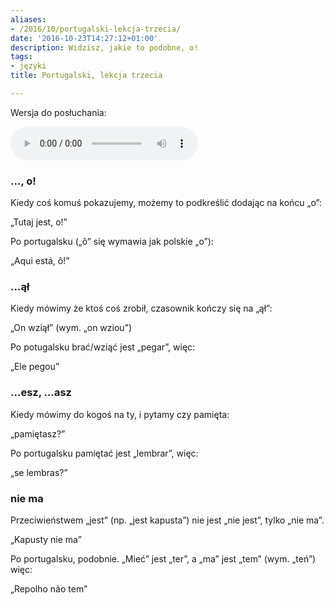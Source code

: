 ```yaml
---
aliases:
- /2016/10/portugalski-lekcja-trzecia/
date: '2016-10-23T14:27:12+01:00'
description: Widzisz, jakie to podobne, o!
tags:
- języki
title: Portugalski, lekcja trzecia

---
```


Wersja do posłuchania:

<audio controls>
  <source src="/2016/10/portugalski-lekcja-trzecia/portugalski-lekcja-trzecia.mp3" type="audio/mpeg">
  [portugalski-lekcja-trzecia.mp3](/2016/10/portugalski-lekcja-trzecia/portugalski-lekcja-trzecia.mp3)
</audio>

### …, o!

Kiedy coś komuś pokazujemy, możemy to podkreślić dodając na końcu „o”:

„Tutaj jest, o!”

Po portugalsku („ô” się wymawia jak polskie „o”):

„Aqui está, ô!”

<!--more-->

### …ął

Kiedy mówimy że ktoś coś zrobił, czasownik kończy się na „ął”:

„On wziął” (wym. „on wziou”)

Po potugalsku brać/wziąć jest „pegar”, więc:

„Ele pegou”

### …esz, …asz

Kiedy mówimy do kogoś na ty, i pytamy czy pamięta:

„pamiętasz?”

Po portugalsku pamiętać jest „lembrar”, więc:

„se lembras?”

### nie ma

Przeciwieństwem „jest” (np. „jest kapusta”) nie jest „nie jest”, tylko „nie ma”.

„Kapusty nie ma”

Po portugalsku, podobnie. „Mieć” jest „ter”, a „ma” jest „tem” (wym. „teń”) więc:

„Repolho não tem”
